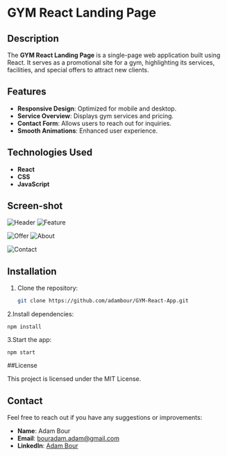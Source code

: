 # GYM React Landing Page

## Description

The **GYM React Landing Page** is a single-page web application built using React. It serves as a promotional site for a gym, highlighting its services, facilities, and special offers to attract new clients.

## Features

- **Responsive Design**: Optimized for mobile and desktop.
- **Service Overview**: Displays gym services and pricing.
- **Contact Form**: Allows users to reach out for inquiries.
- **Smooth Animations**: Enhanced user experience.

## Technologies Used

- **React**
- **CSS**
- **JavaScript**
  
## Screen-shot

![Header](./screnshot/Capture%20d'écran%202024-09-23%20223315.png)              ![Feature](./screnshot/Capture%20d'écran%202024-09-23%20223334.png)



![Offer](./screnshot/Capture%20d'écran%202024-09-23%20223401.png)               ![About](./screnshot/Capture%20d'écran%202024-09-23%20223411.png)



![Contact](./screnshot/Capture%20d'écran%202024-09-23%20223422.png)

## Installation

1. Clone the repository:
   ```bash
   git clone https://github.com/adambour/GYM-React-App.git
 2.Install dependencies:

    npm install
  3.Start the app:

    npm start

##License

This project is licensed under the MIT License.

## Contact

Feel free to reach out if you have any suggestions or improvements:

- **Name**: Adam Bour
- **Email**: [bouradam.adam@gmail.com](mailto:bouradam.adam@gmail.com)
- **LinkedIn**: [Adam Bour](https://linkedin.com/in/adam-bour-9a5020277)
```
